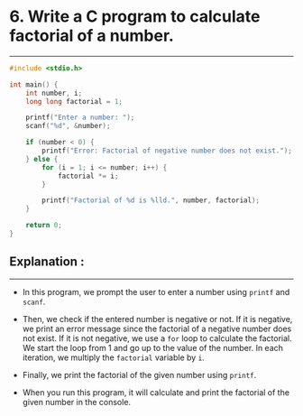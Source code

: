 # 6. Write a C program to calculate factorial of a number.
***
```c
#include <stdio.h>

int main() {
    int number, i;
    long long factorial = 1;

    printf("Enter a number: ");
    scanf("%d", &number);

    if (number < 0) {
        printf("Error: Factorial of negative number does not exist.");
    } else {
        for (i = 1; i <= number; i++) {
            factorial *= i;
        }

        printf("Factorial of %d is %lld.", number, factorial);
    }

    return 0;
}

```

## Explanation :
***
 - In this program, we prompt the user to enter a number using `printf` and `scanf`.

 - Then, we check if the entered number is negative or not. If it is negative, we print an error message since the factorial of a negative number does not exist. If it is not negative, we use a `for` loop to calculate the factorial. We start the loop from 1 and go up to the value of the number. In each iteration, we multiply the `factorial` variable by `i`.

 - Finally, we print the factorial of the given number using `printf`.

 - When you run this program, it will calculate and print the factorial of the given number in the console.